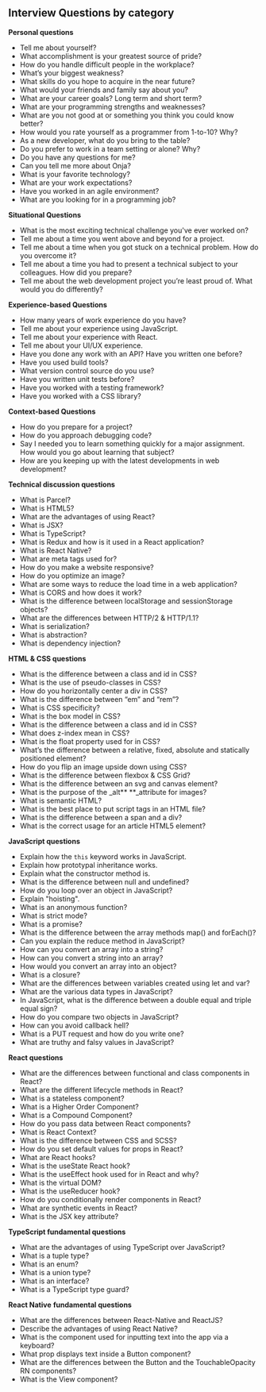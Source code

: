 ## Interview Questions by category


**Personal questions**



* Tell me about yourself?
* What accomplishment is your greatest source of pride?
* How do you handle difficult people in the workplace?
* What’s your biggest weakness?
* What skills do you hope to acquire in the near future?
* What would your friends and family say about you?
* What are your career goals? Long term and short term?
* What are your programming strengths and weaknesses?
*  What are you not good at or something you think you could know better?
*  How would you rate yourself as a programmer from 1-to-10? Why?
*  As a new developer, what do you bring to the table?
*  Do you prefer to work in a team setting or alone? Why?
*  Do you have any questions for me?
*  Can you tell me more about Onja?
*  What is your favorite technology?
*  What are your work expectations?
*  Have you worked in an agile environment?
* What are you looking for in a programming job?

**Situational Questions**



* What is the most exciting technical challenge you've ever worked on?
* Tell me about a time you went above and beyond for a project.
* Tell me about a time when you got stuck on a technical problem. How do you overcome it?
* Tell me about a time you had to present a technical subject to your colleagues. How did you prepare?
* Tell me about the web development project you’re least proud of. What would you do differently?

**Experience-based Questions**



* How many years of work experience do you have?
* Tell me about your experience using JavaScript.
* Tell me about your experience with React.
* Tell me about your UI/UX experience.
* Have you done any work with an API? Have you written one before?
* Have you used build tools?
* What version control source do you use?
* Have you written unit tests before?
* Have you worked with a testing framework?
* Have you worked with a CSS library?

**Context-based Questions**



* How do you prepare for a project?
* How do you approach debugging code?
* Say I needed you to learn something quickly for a major assignment. How would you go about learning that subject?
* How are you keeping up with the latest developments in web development?

**Technical discussion questions**



* What is Parcel?
* What is HTML5?
* What are the advantages of using React?
* What is JSX?
* What is TypeScript?
* What is Redux and how is it used in a React application?
* What is React Native?
* What are meta tags used for?
* How do you make a website responsive?
* How do you optimize an image?
* What are some ways to reduce the load time in a web application?
* What is CORS and how does it work?
* What is the difference between localStorage and sessionStorage objects?
* What are the differences between HTTP/2 & HTTP/1.1?
* What is serialization?
* What is abstraction?
* What is dependency injection?

**HTML & CSS questions**



* What is the difference between a class and id in CSS?
* What is the use of pseudo-classes in CSS?
* How do you horizontally center a div in CSS?
* What is the difference between “em” and “rem”?
* What is CSS specificity?
* What is the box model in CSS?
* What is the difference between a class and id in CSS?
* What does z-index mean in CSS?
* What is the float property used for in CSS?
* What’s the difference between a relative, fixed, absolute and statically positioned element?
* How do you flip an image upside down using CSS?
* What is the difference between flexbox & CSS Grid?
* What is the difference between an svg and canvas element?
* What is the purpose of the _alt** **_attribute for images?
* What is semantic HTML?
* What is the best place to put script tags in an HTML file?
* What is the difference between a span and a div?
* What is the correct usage for an article HTML5 element?

**JavaScript questions**



* Explain how the `this` keyword works in JavaScript.
* Explain how prototypal inheritance works.
* Explain what the constructor method is.
* What is the difference between null and undefined?
* How do you loop over an object in JavaScript?
* Explain "hoisting".
* What is an anonymous function?
* What is strict mode?
* What is a promise?
* What is the difference between the array methods map() and forEach()?
* Can you explain the reduce method in JavaScript?
* How can you convert an array into a string?
* How can you convert a string into an array?
* How would you convert an array into an object?
* What is a closure?
* What are the differences between variables created using let and var?
* What are the various data types in JavaScript?
* In JavaScript, what is the difference between a double equal and triple equal sign?
* How do you compare two objects in JavaScript?
* How can you avoid callback hell?
* What is a PUT request and how do you write one?
* What are truthy and falsy values in JavaScript?

**React questions**



* What are the differences between functional and class components in React?
* What are the different lifecycle methods in React?
* What is a stateless component?
* What is a Higher Order Component?
* What is a Compound Component?
* How do you pass data between React components?
* What is React Context?
* What is the difference between CSS and SCSS?
* How do you set default values for props in React?
* What are React hooks?
* What is the useState React hook?
* What is the useEffect hook used for in React and why?
* What is the virtual DOM?
* What is the useReducer hook?
* How do you conditionally render components in React?
* What are synthetic events in React?
* What is the JSX key attribute?

**TypeScript fundamental questions**



* What are the advantages of using TypeScript over JavaScript?
* What is a tuple type?
* What is an enum?
* What is a union type?
* What is an interface?
* What is a TypeScript type guard?

**React Native** **fundamental questions**



* What are the differences between React-Native and ReactJS?
* Describe the advantages of using React Native?
* What is the component used for inputting text into the app via a keyboard?
* What prop displays text inside a Button component?
* What are the differences between the Button and the TouchableOpacity RN components?
* What is the View component?